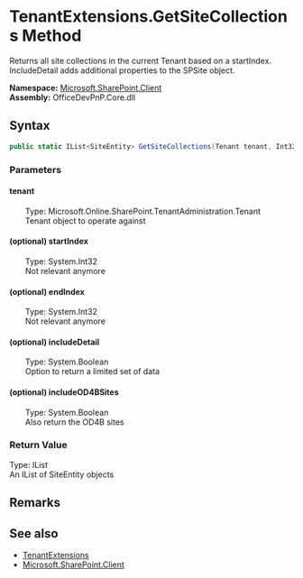 # TenantExtensions.GetSiteCollections Method  
 Returns all site collections in the current Tenant based on a startIndex. IncludeDetail adds additional properties to the SPSite object.   

**Namespace:** [Microsoft.SharePoint.Client](Microsoft.SharePoint.Client.md)  
**Assembly:** OfficeDevPnP.Core.dll  
## Syntax
```C#
public static IList<SiteEntity> GetSiteCollections(Tenant tenant, Int32 startIndex, Int32 endIndex, Boolean includeDetail, Boolean includeOD4BSites)
```
### Parameters
#### tenant  
&emsp;&emsp;Type: Microsoft.Online.SharePoint.TenantAdministration.Tenant  
&emsp;&emsp;Tenant object to operate against  

  

#### (optional) startIndex  
&emsp;&emsp;Type: System.Int32  
&emsp;&emsp;Not relevant anymore  

  

#### (optional) endIndex  
&emsp;&emsp;Type: System.Int32  
&emsp;&emsp;Not relevant anymore  

  

#### (optional) includeDetail  
&emsp;&emsp;Type: System.Boolean  
&emsp;&emsp;Option to return a limited set of data  

  

#### (optional) includeOD4BSites  
&emsp;&emsp;Type: System.Boolean  
&emsp;&emsp;Also return the OD4B sites  

  

### Return Value
Type: IList<SiteEntity>  
An IList of SiteEntity objects  


## Remarks
  
## See also
- [TenantExtensions](Microsoft.SharePoint.Client.TenantExtensions.md) 
- [Microsoft.SharePoint.Client](Microsoft.SharePoint.Client.md) 
